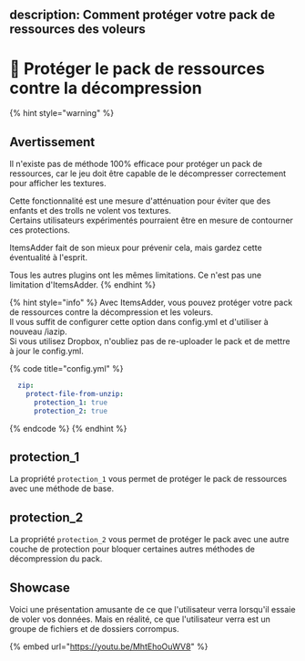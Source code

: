 description: Comment protéger votre pack de ressources des voleurs
---

# 🚨 Protéger le pack de ressources contre la décompression

{% hint style="warning" %}
## Avertissement

Il n'existe pas de méthode 100% efficace pour protéger un pack de ressources, car le jeu doit être capable de le décompresser correctement pour afficher les textures.

Cette fonctionnalité est une mesure d'atténuation pour éviter que des enfants et des trolls ne volent vos textures.\
Certains utilisateurs expérimentés pourraient être en mesure de contourner ces protections.

ItemsAdder fait de son mieux pour prévenir cela, mais gardez cette éventualité à l'esprit.

Tous les autres plugins ont les mêmes limitations. Ce n'est pas une limitation d'ItemsAdder.
{% endhint %}

{% hint style="info" %}
Avec ItemsAdder, vous pouvez protéger votre pack de ressources contre la décompression et les voleurs.\
Il vous suffit de configurer cette option dans config.yml et d'utiliser à nouveau /iazip.\
Si vous utilisez Dropbox, n'oubliez pas de re-uploader le pack et de mettre à jour le config.yml.

{% code title="config.yml" %}
```yaml
  zip:
    protect-file-from-unzip:
      protection_1: true
      protection_2: true
```
{% endcode %}
{% endhint %}

## protection\_1

La propriété `protection_1` vous permet de protéger le pack de ressources avec une méthode de base.

## protection\_2

La propriété `protection_2` vous permet de protéger le pack avec une autre couche de protection pour bloquer certaines autres méthodes de décompression du pack.

## Showcase

Voici une présentation amusante de ce que l'utilisateur verra lorsqu'il essaie de voler vos données. Mais en réalité, ce que l'utilisateur verra est un groupe de fichiers et de dossiers corrompus.

{% embed url="https://youtu.be/MhtEhoOuWV8" %}
